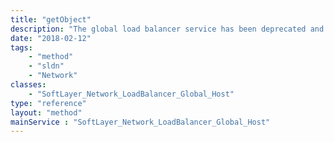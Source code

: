 ```yaml
---
title: "getObject"
description: "The global load balancer service has been deprecated and is no longer available. "
date: "2018-02-12"
tags:
    - "method"
    - "sldn"
    - "Network"
classes:
    - "SoftLayer_Network_LoadBalancer_Global_Host"
type: "reference"
layout: "method"
mainService : "SoftLayer_Network_LoadBalancer_Global_Host"
---
```

